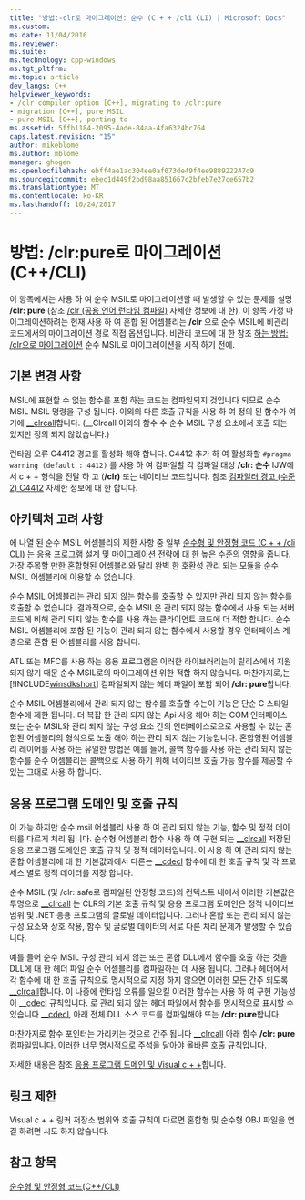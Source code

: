 ```yaml
---
title: "방법:-clr로 마이그레이션: 순수 (C + + /cli CLI) | Microsoft Docs"
ms.custom: 
ms.date: 11/04/2016
ms.reviewer: 
ms.suite: 
ms.technology: cpp-windows
ms.tgt_pltfrm: 
ms.topic: article
dev_langs: C++
helpviewer_keywords:
- /clr compiler option [C++], migrating to /clr:pure
- migration [C++], pure MSIL
- pure MSIL [C++], porting to
ms.assetid: 5ffb1184-2095-4ade-84aa-4fa6324bc764
caps.latest.revision: "15"
author: mikeblome
ms.author: mblome
manager: ghogen
ms.openlocfilehash: ebff4ae1ac304ee0af073de49f4ee988922247d9
ms.sourcegitcommit: ebec1d449f2bd98aa851667c2bfeb7e27ce657b2
ms.translationtype: MT
ms.contentlocale: ko-KR
ms.lasthandoff: 10/24/2017
---
```

# <a name="how-to-migrate-to-clrpure-ccli"></a>방법: /clr:pure로 마이그레이션(C++/CLI)
이 항목에서는 사용 하 여 순수 MSIL로 마이그레이션할 때 발생할 수 있는 문제를 설명 **/clr: pure** (참조 [/clr (공용 언어 런타임 컴파일)](../build/reference/clr-common-language-runtime-compilation.md) 자세한 정보에 대 한). 이 항목 가정 마이그레이션하려는 현재 사용 하 여 혼합 된 어셈블리는 **/clr** 으로 순수 MSIL에 비관리 코드에서의 마이그레이션 경로 직접 옵션입니다. 비관리 코드에 대 한 참조 [하는 방법: /clr으로 마이그레이션](../dotnet/how-to-migrate-to-clr.md) 순수 MSIL로 마이그레이션을 시작 하기 전에.  
  
## <a name="basic-changes"></a>기본 변경 사항  
 MSIL에 표현할 수 없는 함수를 포함 하는 코드는 컴파일되지 것입니다 되므로 순수 MSIL MSIL 명령을 구성 됩니다. 이외의 다른 호출 규칙을 사용 하 여 정의 된 함수가 여기에 [__clrcall](../cpp/clrcall.md)합니다. (__Clrcall 이외의 함수 수 순수 MSIL 구성 요소에서 호출 되는 있지만 정의 되지 않았습니다.)  
  
 런타임 오류 C4412 경고를 활성화 해야 합니다. C4412 추가 하 여 활성화할 `#pragma warning (default : 4412)` 를 사용 하 여 컴파일할 각 컴파일 대상 **/clr: 순수** IJW에서 c + + 형식을 전달 하 고 (**/clr)** 또는 네이티브 코드입니다. 참조 [컴파일러 경고 (수준 2) C4412](../error-messages/compiler-warnings/compiler-warning-level-2-c4412.md) 자세한 정보에 대 한 합니다.  
  
## <a name="architectural-considerations"></a>아키텍처 고려 사항  
 에 나열 된 순수 MSIL 어셈블리의 제한 사항 중 일부 [순수형 및 안정형 코드 (C + + /cli CLI)](../dotnet/pure-and-verifiable-code-cpp-cli.md) 는 응용 프로그램 설계 및 마이그레이션 전략에 대 한 높은 수준의 영향을 줍니다. 가장 주목할 만한 혼합형된 어셈블리와 달리 완벽 한 호환성 관리 되는 모듈을 순수 MSIL 어셈블리에 이용할 수 없습니다.  
  
 순수 MSIL 어셈블리는 관리 되지 않는 함수를 호출할 수 있지만 관리 되지 않는 함수를 호출할 수 없습니다. 결과적으로, 순수 MSIL은 관리 되지 않는 함수에서 사용 되는 서버 코드에 비해 관리 되지 않는 함수를 사용 하는 클라이언트 코드에 더 적합 합니다. 순수 MSIL 어셈블리에 포함 된 기능이 관리 되지 않는 함수에서 사용할 경우 인터페이스 계층으로 혼합 된 어셈블리를 사용 합니다.  
  
 ATL 또는 MFC를 사용 하는 응용 프로그램은 이러한 라이브러리는이 릴리스에서 지원 되지 않기 때문 순수 MSIL로의 마이그레이션 위한 적합 하지 않습니다. 마찬가지로,는 [!INCLUDE[winsdkshort](../atl-mfc-shared/reference/includes/winsdkshort_md.md)] 컴파일되지 않는 헤더 파일이 포함 되어 **/clr: pure**합니다.  
  
 순수 MSIL 어셈블리에서 관리 되지 않는 함수를 호출할 수는이 기능은 단순 C 스타일 함수에 제한 됩니다. 더 복잡 한 관리 되지 않는 Api 사용 해야 하는 COM 인터페이스 또는 순수 MSIL와 관리 되지 않는 구성 요소 간의 인터페이스로으로 사용할 수 있는 혼합된 어셈블리의 형식으로 노출 해야 하는 관리 되지 않는 기능입니다. 혼합형된 어셈블리 레이어를 사용 하는 유일한 방법은 예를 들어, 콜백 함수를 사용 하는 관리 되지 않는 함수를 순수 어셈블리는 콜백으로 사용 하기 위해 네이티브 호출 가능 함수를 제공할 수 있는 그대로 사용 하 합니다.  
  
## <a name="application-domains-and-calling-conventions"></a>응용 프로그램 도메인 및 호출 규칙  
 이 가능 하지만 순수 msil 어셈블리 사용 하 여 관리 되지 않는 기능, 함수 및 정적 데이터를 다르게 처리 됩니다. 순수형 어셈블리 함수 사용 하 여 구현 되는 [__clrcall](../cpp/clrcall.md) 저장된 응용 프로그램 도메인은 호출 규칙 및 정적 데이터입니다. 이 사용 하 여 관리 되지 않는 혼합 어셈블리에 대 한 기본값과에서 다른는 [__cdecl](../cpp/cdecl.md) 함수에 대 한 호출 규칙 및 각 프로세스 별로 정적 데이터를 저장 합니다.  
  
 순수 MSIL (및 /clr: safe로 컴파일된 안정형 코드)의 컨텍스트 내에서 이러한 기본값은 투명으로 [__clrcall](../cpp/clrcall.md) 는 CLR의 기본 호출 규칙 및 응용 프로그램 도메인은 정적 네이티브 범위 및 .NET 응용 프로그램의 글로벌 데이터입니다. 그러나 혼합 또는 관리 되지 않는 구성 요소와 상호 작용, 함수 및 글로벌 데이터의 서로 다른 처리 문제가 발생할 수 있습니다.  
  
 예를 들어 순수 MSIL 구성 관리 되지 않는 또는 혼합 DLL에서 함수를 호출 하는 것을 DLL에 대 한 헤더 파일 순수 어셈블리를 컴파일하는 데 사용 됩니다. 그러나 헤더에서 각 함수에 대 한 호출 규칙으로 명시적으로 지정 하지 않으면 이러한 모든 간주 되도록 [__clrcall](../cpp/clrcall.md)합니다. 이 나중에 런타임 오류를 일으킬 이러한 함수는 사용 하 여 구현 가능성이 [__cdecl](../cpp/cdecl.md) 규칙입니다. 로 관리 되지 않는 헤더 파일에서 함수를 명시적으로 표시할 수 있습니다 [__cdecl](../cpp/cdecl.md), 아래 전체 DLL 소스 코드를 컴파일해야 또는 **/clr: pure**합니다.  
  
 마찬가지로 함수 포인터는 가리키는 것으로 간주 됩니다 [__clrcall](../cpp/clrcall.md) 아래 함수 **/clr: pure** 컴파일입니다. 이러한 너무 명시적으로 주석을 달아야 올바른 호출 규칙입니다.  
  
 자세한 내용은 참조 [응용 프로그램 도메인 및 Visual c + +](../dotnet/application-domains-and-visual-cpp.md)합니다.  
  
## <a name="linking-limitations"></a>링크 제한  
 Visual c + + 링커 저장소 범위와 호출 규칙이 다르면 혼합형 및 순수형 OBJ 파일을 연결 하려면 시도 하지 않습니다.  
  
## <a name="see-also"></a>참고 항목  
 [순수형 및 안정형 코드(C++/CLI)](../dotnet/pure-and-verifiable-code-cpp-cli.md)